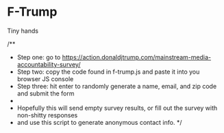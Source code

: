 # F-Trump
Tiny hands


/**
 * Step one: go to https://action.donaldjtrump.com/mainstream-media-accountability-survey/
 * Step two: copy the code found in f-trump.js and paste it into you browser JS console
 * Step three: hit enter to randomly generate a name, email, and zip code and submit the form
 *
 * Hopefully this will send empty survey results, or fill out the survey with non-shitty responses
 * and use this script to generate anonymous contact info.
 */
